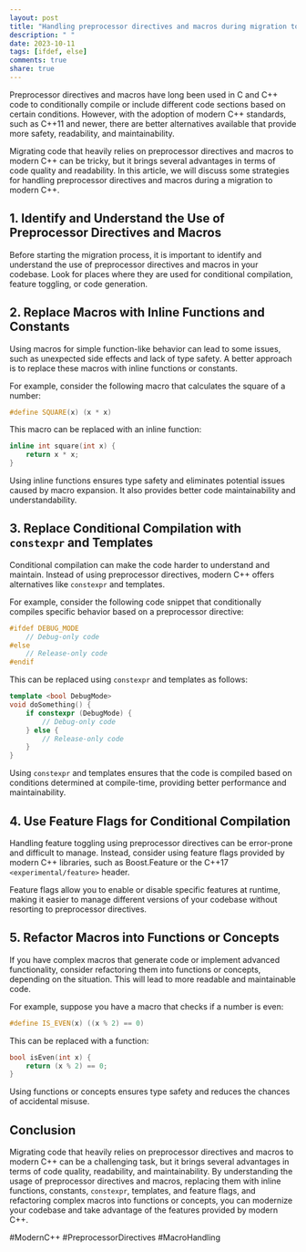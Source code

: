 ```yaml
---
layout: post
title: "Handling preprocessor directives and macros during migration to modern C++"
description: " "
date: 2023-10-11
tags: [ifdef, else]
comments: true
share: true
---
```


Preprocessor directives and macros have long been used in C and C++ code to conditionally compile or include different code sections based on certain conditions. However, with the adoption of modern C++ standards, such as C++11 and newer, there are better alternatives available that provide more safety, readability, and maintainability.

Migrating code that heavily relies on preprocessor directives and macros to modern C++ can be tricky, but it brings several advantages in terms of code quality and readability. In this article, we will discuss some strategies for handling preprocessor directives and macros during a migration to modern C++.

## 1. Identify and Understand the Use of Preprocessor Directives and Macros

Before starting the migration process, it is important to identify and understand the use of preprocessor directives and macros in your codebase. Look for places where they are used for conditional compilation, feature toggling, or code generation.

## 2. Replace Macros with Inline Functions and Constants

Using macros for simple function-like behavior can lead to some issues, such as unexpected side effects and lack of type safety. A better approach is to replace these macros with inline functions or constants.

For example, consider the following macro that calculates the square of a number:

```cpp
#define SQUARE(x) (x * x)
```

This macro can be replaced with an inline function:

```cpp
inline int square(int x) {
    return x * x;
}
```

Using inline functions ensures type safety and eliminates potential issues caused by macro expansion. It also provides better code maintainability and understandability.

## 3. Replace Conditional Compilation with `constexpr` and Templates

Conditional compilation can make the code harder to understand and maintain. Instead of using preprocessor directives, modern C++ offers alternatives like `constexpr` and templates.

For example, consider the following code snippet that conditionally compiles specific behavior based on a preprocessor directive:

```cpp
#ifdef DEBUG_MODE
    // Debug-only code
#else
    // Release-only code
#endif
```

This can be replaced using `constexpr` and templates as follows:

```cpp
template <bool DebugMode>
void doSomething() {
    if constexpr (DebugMode) {
        // Debug-only code
    } else {
        // Release-only code
    }
}
```

Using `constexpr` and templates ensures that the code is compiled based on conditions determined at compile-time, providing better performance and maintainability.

## 4. Use Feature Flags for Conditional Compilation

Handling feature toggling using preprocessor directives can be error-prone and difficult to manage. Instead, consider using feature flags provided by modern C++ libraries, such as Boost.Feature or the C++17 `<experimental/feature>` header.

Feature flags allow you to enable or disable specific features at runtime, making it easier to manage different versions of your codebase without resorting to preprocessor directives.

## 5. Refactor Macros into Functions or Concepts

If you have complex macros that generate code or implement advanced functionality, consider refactoring them into functions or concepts, depending on the situation. This will lead to more readable and maintainable code.

For example, suppose you have a macro that checks if a number is even:

```cpp
#define IS_EVEN(x) ((x % 2) == 0)
```

This can be replaced with a function:

```cpp
bool isEven(int x) {
    return (x % 2) == 0;
}
```

Using functions or concepts ensures type safety and reduces the chances of accidental misuse.

## Conclusion

Migrating code that heavily relies on preprocessor directives and macros to modern C++ can be a challenging task, but it brings several advantages in terms of code quality, readability, and maintainability. By understanding the usage of preprocessor directives and macros, replacing them with inline functions, constants, `constexpr`, templates, and feature flags, and refactoring complex macros into functions or concepts, you can modernize your codebase and take advantage of the features provided by modern C++.

#ModernC++ #PreprocessorDirectives #MacroHandling